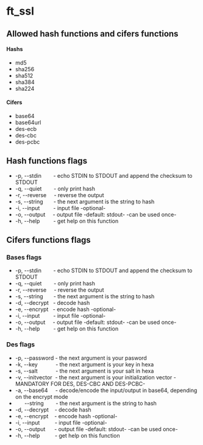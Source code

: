 # ft_ssl
## Allowed hash functions and cifers functions
#### Hashs
- md5
- sha256
- sha512
- sha384
- sha224
#### Cifers
- base64
- base64url
- des-ecb
- des-cbc
- des-pcbc

## Hash functions flags
- -p, --stdin &nbsp;&nbsp;&nbsp;&nbsp;&nbsp;&nbsp;&nbsp;- echo STDIN to STDOUT and append the checksum to STDOUT
- -q, --quiet &nbsp;&nbsp;&nbsp;&nbsp;&nbsp;&nbsp;&nbsp;- only print hash
- -r, --reverse &nbsp;&nbsp;&nbsp;&nbsp;- reverse the output
- -s, --string &nbsp;&nbsp;&nbsp;&nbsp;&nbsp;&nbsp;- the next argument is the string to hash
- -i, --input &nbsp;&nbsp;&nbsp;&nbsp;&nbsp;&nbsp;&nbsp;&nbsp;- input file  -optional-
- -o, --output &nbsp;&nbsp;&nbsp;&nbsp;- output file -default: stdout- -can be used once-
- -h, --help &nbsp;&nbsp;&nbsp;&nbsp;&nbsp;&nbsp;&nbsp;&nbsp;- get help on this function

## Cifers functions flags
### Bases flags
- -p, --stdin &nbsp;&nbsp;&nbsp;&nbsp;&nbsp;&nbsp;&nbsp;- echo STDIN to STDOUT and append the checksum to STDOUT
- -q, --quiet &nbsp;&nbsp;&nbsp;&nbsp;&nbsp;&nbsp;&nbsp;- only print hash
- -r, --reverse &nbsp;&nbsp;&nbsp;&nbsp;- reverse the output
- -s, --string &nbsp;&nbsp;&nbsp;&nbsp;&nbsp;&nbsp;- the next argument is the string to hash
- -d, --decrypt &nbsp;&nbsp;- decode hash
- -e, --encrypt &nbsp;&nbsp;- encode hash -optional-
- -i, --input &nbsp;&nbsp;&nbsp;&nbsp;&nbsp;&nbsp;&nbsp;&nbsp;- input file  -optional-
- -o, --output &nbsp;&nbsp;&nbsp;&nbsp;- output file -default: stdout- -can be used once-
- -h, --help &nbsp;&nbsp;&nbsp;&nbsp;&nbsp;&nbsp;&nbsp;&nbsp;- get help on this function

### Des flags
- -p, --password&nbsp;- the next argument is your pasword
- -k, --key &nbsp;&nbsp;&nbsp;&nbsp;&nbsp;&nbsp;&nbsp;&nbsp;&nbsp;&nbsp;&nbsp;- the next argument is your key in hexa
- -s, --salt &nbsp;&nbsp;&nbsp;&nbsp;&nbsp;&nbsp;&nbsp;&nbsp;&nbsp;&nbsp;&nbsp;- the next argument is your salt in hexa
- -v, --initvector&nbsp;&nbsp;- the next argument is your initialization vector -MANDATORY FOR DES, DES-CBC AND DES-PCBC-
- -a, --base64 &nbsp;&nbsp;&nbsp;&nbsp;- decode/encode the input/output in base64, depending on the encrypt mode
- &nbsp;&nbsp;&nbsp;&nbsp;&nbsp;&nbsp;--string &nbsp;&nbsp;&nbsp;&nbsp;&nbsp;&nbsp;&nbsp;- the next argument is the string to hash
- -d, --decrypt &nbsp;&nbsp;&nbsp;- decode hash
- -e, --encrypt &nbsp;&nbsp;&nbsp;- encode hash -optional-
- -i, --input &nbsp;&nbsp;&nbsp;&nbsp;&nbsp;&nbsp;&nbsp;&nbsp;&nbsp;- input file  -optional-
- -o, --output &nbsp;&nbsp;&nbsp;&nbsp;&nbsp;- output file -default: stdout- -can be used once-
- -h, --help &nbsp;&nbsp;&nbsp;&nbsp;&nbsp;&nbsp;&nbsp;&nbsp;&nbsp;- get help on this function
